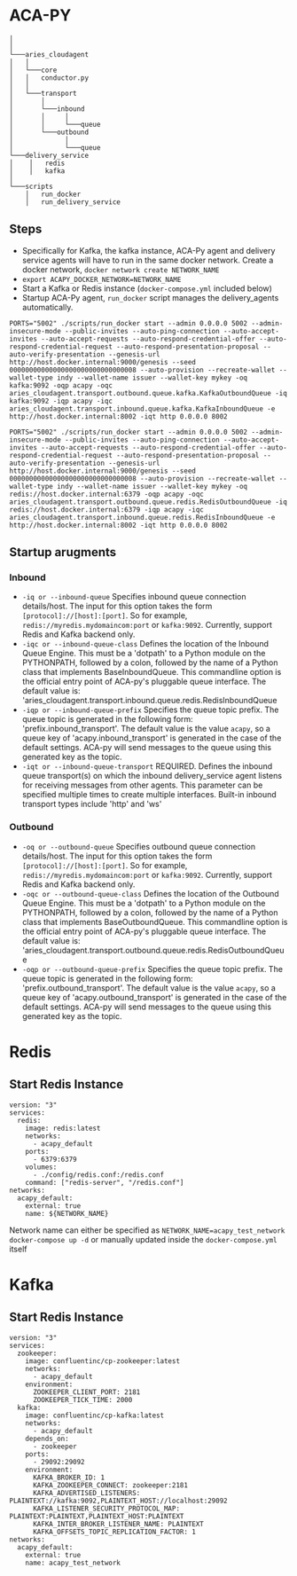 # ACA-PY

```
│    
│
└───aries_cloudagent
│   │
│   └───core
│   │   conductor.py
│   │
│   └───transport
│       │  
│       └───inbound   
│       │     │
│       │     └───queue 
│       └───outbound
│             │
│             └───queue 
└───delivery_service
│    │   redis
│    │   kafka
│   
└───scripts
    │   run_docker
    │   run_delivery_service
```
## Steps
- Specifically for Kafka, the kafka instance, ACA-Py agent and delivery service agents will have to run in the same docker network. Create a docker network, `docker network create NETWORK_NAME`
- `export ACAPY_DOCKER_NETWORK=NETWORK_NAME`
- Start a Kafka or Redis instance (`docker-compose.yml` included below)
- Startup ACA-Py agent, `run_docker` script manages the delivery_agents automatically.
```
PORTS="5002" ./scripts/run_docker start --admin 0.0.0.0 5002 --admin-insecure-mode --public-invites --auto-ping-connection --auto-accept-invites --auto-accept-requests --auto-respond-credential-offer --auto-respond-credential-request --auto-respond-presentation-proposal --auto-verify-presentation --genesis-url http://host.docker.internal:9000/genesis --seed 00000000000000000000000000000008 --auto-provision --recreate-wallet --wallet-type indy --wallet-name issuer --wallet-key mykey -oq kafka:9092 -oqp acapy -oqc aries_cloudagent.transport.outbound.queue.kafka.KafkaOutboundQueue -iq kafka:9092 -iqp acapy -iqc aries_cloudagent.transport.inbound.queue.kafka.KafkaInboundQueue -e http://host.docker.internal:8002 -iqt http 0.0.0.0 8002
```
```
PORTS="5002" ./scripts/run_docker start --admin 0.0.0.0 5002 --admin-insecure-mode --public-invites --auto-ping-connection --auto-accept-invites --auto-accept-requests --auto-respond-credential-offer --auto-respond-credential-request --auto-respond-presentation-proposal --auto-verify-presentation --genesis-url http://host.docker.internal:9000/genesis --seed 00000000000000000000000000000008 --auto-provision --recreate-wallet --wallet-type indy --wallet-name issuer --wallet-key mykey -oq redis://host.docker.internal:6379 -oqp acapy -oqc aries_cloudagent.transport.outbound.queue.redis.RedisOutboundQueue -iq redis://host.docker.internal:6379 -iqp acapy -iqc aries_cloudagent.transport.inbound.queue.redis.RedisInboundQueue -e http://host.docker.internal:8002 -iqt http 0.0.0.0 8002
```
## Startup arugments
### Inbound
- `-iq or --inbound-queue`
Specifies inbound queue connection details/host. The input for this option takes the form `[protocol]://[host]:[port]`. So for 
example,  `redis://myredis.mydomaincom:port` or `kafka:9092`. Currently, support Redis and Kafka backend only.
- `-iqc or --inbound-queue-class`
Defines the location of the Inbound Queue Engine. This must be 
a 'dotpath' to a Python module on the PYTHONPATH, followed by a 
colon, followed by the name of a Python class that implements 
BaseInboundQueue. This commandline option is the official entry 
point of ACA-py's pluggable queue interface. The default value is: 
'aries_cloudagent.transport.inbound.queue.redis.RedisInboundQueue
- `-iqp or --inbound-queue-prefix`
Specifies the queue topic prefix. The queue topic is generated 
in the following form: 'prefix.inbound_transport'. The default value
is the value `acapy`, so a queue key of 'acapy.inbound_transport' 
is generated in the case of the default settings. ACA-py will send 
messages to the queue using this generated key as the topic.
- `-iqt or --inbound-queue-transport`
REQUIRED. Defines the inbound queue transport(s) on which the inbound 
delivery_service agent listens for receiving messages from other 
agents. This parameter can be specified multiple times to create 
multiple interfaces. Built-in inbound transport types include 
'http' and 'ws'
### Outbound
- `-oq or --outbound-queue`
Specifies outbound queue connection details/host. The input for this option takes the form `[protocol]://[host]:[port]`. So for 
example,  `redis://myredis.mydomaincom:port` or `kafka:9092`. Currently, support Redis and Kafka backend only.
- `-oqc or --outbound-queue-class`
Defines the location of the Outbound Queue Engine. This must be 
a 'dotpath' to a Python module on the PYTHONPATH, followed by a 
colon, followed by the name of a Python class that implements 
BaseOutboundQueue. This commandline option is the official entry 
point of ACA-py's pluggable queue interface. The default value is: 
'aries_cloudagent.transport.outbound.queue.redis.RedisOutboundQueue
- `-oqp or --outbound-queue-prefix`
Specifies the queue topic prefix. The queue topic is generated 
in the following form: 'prefix.outbound_transport'. The default value
is the value `acapy`, so a queue key of 'acapy.outbound_transport' 
is generated in the case of the default settings. ACA-py will send 
messages to the queue using this generated key as the topic.

# Redis

## Start Redis Instance
```
version: "3"
services:
  redis:
    image: redis:latest
    networks:
      - acapy_default
    ports:
      - 6379:6379
    volumes:
      - ./config/redis.conf:/redis.conf
    command: ["redis-server", "/redis.conf"]
networks:
  acapy_default:
    external: true
    name: ${NETWORK_NAME}
```
Network name can either be specified as `NETWORK_NAME=acapy_test_network docker-compose up -d` or manually updated inside the `docker-compose.yml` itself

# Kafka

## Start Redis Instance
```
version: "3" 
services:
  zookeeper:
    image: confluentinc/cp-zookeeper:latest
    networks:
      - acapy_default
    environment:
      ZOOKEEPER_CLIENT_PORT: 2181
      ZOOKEEPER_TICK_TIME: 2000
  kafka:
    image: confluentinc/cp-kafka:latest
    networks:
      - acapy_default
    depends_on:
      - zookeeper
    ports:
      - 29092:29092
    environment:
      KAFKA_BROKER_ID: 1
      KAFKA_ZOOKEEPER_CONNECT: zookeeper:2181
      KAFKA_ADVERTISED_LISTENERS: PLAINTEXT://kafka:9092,PLAINTEXT_HOST://localhost:29092
      KAFKA_LISTENER_SECURITY_PROTOCOL_MAP: PLAINTEXT:PLAINTEXT,PLAINTEXT_HOST:PLAINTEXT
      KAFKA_INTER_BROKER_LISTENER_NAME: PLAINTEXT
      KAFKA_OFFSETS_TOPIC_REPLICATION_FACTOR: 1
networks:
  acapy_default:
    external: true
    name: acapy_test_network
```